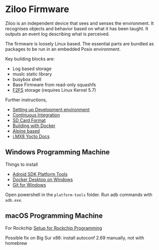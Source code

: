 # Ziloo Firmware

Ziloo is an independent device that sees and senses the environment. It recognises objects and behavior based on what it has been taught. It outputs an event log describing what is perceived.

The firmware is loosely Linux based. The essential parts are bundled as packages to be run in an
embedded Posix environment.

Key building blocks are:

- Log based storage
- muslc static library
- busybox shell
- Base Firmware from read-only squashfs
- [F2FS](https://www.kernel.org/doc/html/latest/filesystems/f2fs.html) storage (requires Linux Kernel 5.7)

Further instructions,

- [Setting up Development environment](./docs/DEVELOP.md)
- [Continuous Integration](./docs/CONTINUOUS_INTEGRATION.md)
- [SD Card Format](./docs/DEVELOP.md#SD_Card_Format)
- [Building with Docker](./docs/DEVELOP.md#SD_Card_Format#Docker)
- [Alpine based](./docs/DEVELOP.md#SD_Card_Format#Alpine_based)
- [i.MX8 Yocto Docs](./docs/README.md)



## Windows Programming Machine

Things to install

* [Adroid SDK Platform Tools](https://developer.android.com/studio/releases/platform-tools)
* [Docker Desktop on Windows](https://www.docker.com/products/docker-desktop)
* [Git for Windows](gitforwindows.org)

Open powershell in the `platform-tools` folder. Run adb commands with `adb.exe`.


## macOS Programming Machine

For Rockchip [Setup for Rockchip Programming](./docs/rockchip/README.md)

Possible fix on Big Sur x86: install autoconf 2.69 manually, not with homebrew
